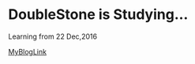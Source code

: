# DoubleStone is Studying...
Learning from 22 Dec,2016

[MyBlogLink](https://cdn.rawgit.com/Fifthwolf/blog/e49c8f9a/index.html)
